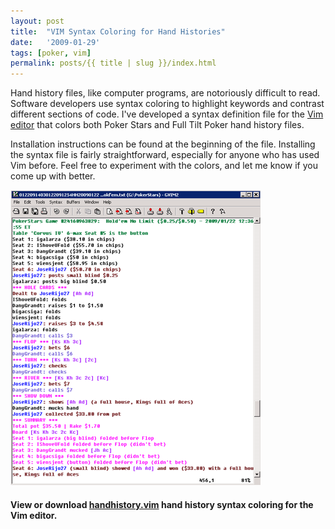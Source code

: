 ```yaml
---
layout: post
title:  "VIM Syntax Coloring for Hand Histories"
date:   '2009-01-29'
tags: [poker, vim]
permalink: posts/{{ title | slug }}/index.html
---
```

<p>
Hand history files, like computer programs, are notoriously difficult to read.
Software developers use syntax coloring to highlight keywords and contrast
different sections of code.  I've developed a syntax definition file for the
<a href="http://www.vim.org">Vim editor</a> that colors both Poker Stars
and Full Tilt Poker hand history files.
</p>

<p>
Installation instructions can be found at the beginning of the file.
Installing the syntax file is fairly straightforward, especially for anyone
who has used Vim before.  Feel free to experiment with the colors, and
let me know if you come up with better.
</p>

<img src="/poker/hhvimsyntax.png">

<h4>
View or download <a href="/poker/handhistory.vim">handhistory.vim</a> hand history syntax coloring for the Vim editor.
</h4>

<!-- more -->

